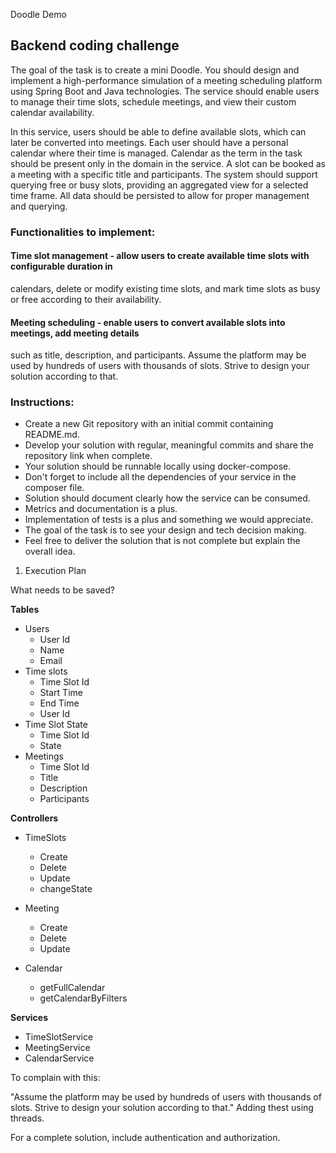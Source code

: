 Doodle Demo


## Backend coding challenge

The goal of the task is to create a mini Doodle. You should design and implement a
high-performance simulation of a meeting scheduling platform using Spring Boot and Java
technologies. The service should enable users to manage their time slots, schedule meetings,
and view their custom calendar availability.

In this service, users should be able to define available slots, which can later be converted into
meetings. Each user should have a personal calendar where their time is managed.
Calendar as the term in the task should be present only in the domain in the service.
A slot can be booked as a meeting with a specific title and participants. The system should
support querying free or busy slots, providing an aggregated view for a selected time frame. All
data should be persisted to allow for proper management and querying.

### Functionalities to implement:

#### Time slot management - allow users to create available time slots with configurable duration in
calendars, delete or modify existing time slots, and mark time slots as busy or free according to
their availability.

#### Meeting scheduling - enable users to convert available slots into meetings, add meeting details
such as title, description, and participants.
Assume the platform may be used by hundreds of users with thousands of slots. Strive to
design your solution according to that.

### Instructions:
- Create a new Git repository with an initial commit containing README.md.
- Develop your solution with regular, meaningful commits and share the repository link when
complete.
- Your solution should be runnable locally using docker-compose.
- Don't forget to include all the dependencies of your service in the composer file.
- Solution should document clearly how the service can be consumed.
- Metrics and documentation is a plus.
- Implementation of tests is a plus and something we would appreciate.
- The goal of the task is to see your design and tech decision making.
- Feel free to deliver the solution that is not complete but explain the overall idea.


1. Execution Plan

What needs to be saved?

**Tables**

* Users
  * User Id
  * Name
  * Email
* Time slots
  * Time Slot Id
  * Start Time
  * End Time
  * User Id 
* Time Slot State
  * Time Slot Id
  * State
* Meetings
  * Time Slot Id
  * Title
  * Description
  * Participants

**Controllers**

* TimeSlots
  * Create
  * Delete
  * Update
  * changeState

* Meeting
  * Create
  * Delete
  * Update

* Calendar
  * getFullCalendar
  * getCalendarByFilters

**Services**

* TimeSlotService
* MeetingService
* CalendarService

To complain with this:

"Assume the platform may be used by hundreds of users with thousands of slots. Strive to
design your solution according to that."
Adding thest using threads.

For a complete solution, include authentication and authorization.
